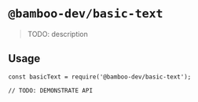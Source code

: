 # `@bamboo-dev/basic-text`

> TODO: description

## Usage

```
const basicText = require('@bamboo-dev/basic-text');

// TODO: DEMONSTRATE API
```
